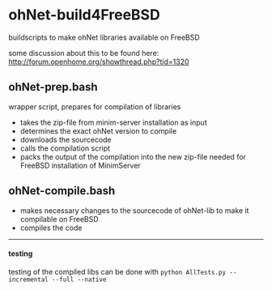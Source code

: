 # ohNet-build4FreeBSD
buildscripts to make ohNet libraries available on FreeBSD

some discussion about this to be found here: http://forum.openhome.org/showthread.php?tid=1320

## ohNet-prep.bash

wrapper script, prepares for compilation of libraries

* takes the zip-file from minim-server installation as input
* determines the exact ohNet version to compile
* downloads the sourcecode
* calls the compilation script
* packs the output of the compilation into the new zip-file needed for FreeBSD installation of MinimServer

## ohNet-compile.bash

* makes necessary changes to the sourcecode of ohNet-lib to make it compilable on FreeBSD
* compiles the code

---
#### testing

testing of the compiled libs can be done with `python AllTests.py --incremental --full --native`
